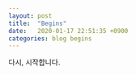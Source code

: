 ```yaml
---
layout: post
title:  "Begins"
date:   2020-01-17 22:51:35 +0900
categories: blog begins
---
```

다시, 시작합니다.
